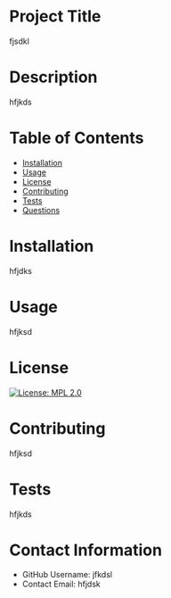
  
  # Project Title
  fjsdkl
  
  # Description
  hfjkds
  
  # Table of Contents 
  * [Installation](#-Installation)
  * [Usage](#-Usage)
  * [License](#-Installation)
  * [Contributing](#-Contributing)
  * [Tests](#-Tests)
  * [Questions](#-Contact-Information)
      
  # Installation
  hfjdks
  # Usage
  hfjksd
  # License 
  

 
  [![License: MPL 2.0](https://img.shields.io/badge/License-MPL%202.0-brightgreen.svg)](https://opensource.org/licenses/MPL-2.0)
  
  # Contributing 
  hfjksd
  # Tests
  hfjkds
  # Contact Information 
  * GitHub Username: jfkdsl
  * Contact Email: hfjdsk

